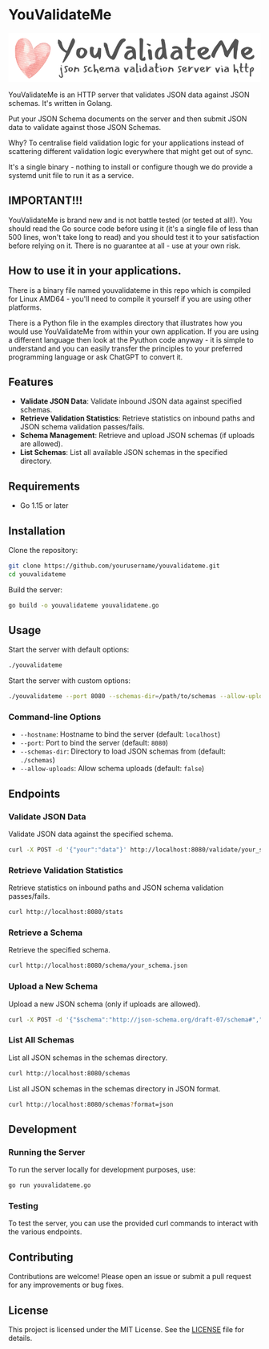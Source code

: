 # YouValidateMe

<p align="center">
  <img src="YOUVALIDATEMELOGO.png" alt="Logo">
</p>

YouValidateMe is an HTTP server that validates JSON data against JSON schemas. It's written in Golang.

Put your JSON Schema documents on the server and then submit JSON data to validate against those JSON Schemas.

Why? To centralise field validation logic for your applications instead of scattering different validation logic everywhere that might get out of sync.

It's a single binary - nothing to install or configure though we do provide a systemd unit file to run it as a service.

## IMPORTANT!!!

YouValidateMe is brand new and is not battle tested (or tested at all!). You should read the Go source code before using it (it's a single file of less than 500 lines, won't take long to read) and you should test it to your satisfaction before relying on it. There is no guarantee at all - use at your own risk.

## How to use it in your applications.

There is a binary file named youvalidateme in this repo which is compiled for Linux AMD64 - you'll need to compile it yourself if you are using other platforms.

There is a Python file in the examples directory that illustrates how you would use YouValidateMe from within your own application.  If you are using a different language then look at the Pyuthon code anyway - it is simple to understand and you can easily transfer the principles to your preferred programming language or ask ChatGPT to convert it.

## Features

- **Validate JSON Data**: Validate inbound JSON data against specified schemas.
- **Retrieve Validation Statistics**: Retrieve statistics on inbound paths and JSON schema validation passes/fails.
- **Schema Management**: Retrieve and upload JSON schemas (if uploads are allowed).
- **List Schemas**: List all available JSON schemas in the specified directory.

## Requirements

- Go 1.15 or later

## Installation

Clone the repository:

```sh
git clone https://github.com/yourusername/youvalidateme.git
cd youvalidateme
```

Build the server:

```sh
go build -o youvalidateme youvalidateme.go
```

## Usage

Start the server with default options:

```sh
./youvalidateme
```

Start the server with custom options:

```sh
./youvalidateme --port 8080 --schemas-dir=/path/to/schemas --allow-uploads
```

### Command-line Options

- `--hostname`: Hostname to bind the server (default: `localhost`)
- `--port`: Port to bind the server (default: `8080`)
- `--schemas-dir`: Directory to load JSON schemas from (default: `./schemas`)
- `--allow-uploads`: Allow schema uploads (default: `false`)

## Endpoints

### Validate JSON Data

Validate JSON data against the specified schema.

```sh
curl -X POST -d '{"your":"data"}' http://localhost:8080/validate/your_schema.json
```

### Retrieve Validation Statistics

Retrieve statistics on inbound paths and JSON schema validation passes/fails.

```sh
curl http://localhost:8080/stats
```

### Retrieve a Schema

Retrieve the specified schema.

```sh
curl http://localhost:8080/schema/your_schema.json
```

### Upload a New Schema

Upload a new JSON schema (only if uploads are allowed).

```sh
curl -X POST -d '{"$schema":"http://json-schema.org/draft-07/schema#","title":"Example","type":"object","properties":{"example":{"type":"string"}}}' http://localhost:8080/schema/your_schema.json
```

### List All Schemas

List all JSON schemas in the schemas directory.

```sh
curl http://localhost:8080/schemas
```

List all JSON schemas in the schemas directory in JSON format.

```sh
curl http://localhost:8080/schemas?format=json
```

## Development

### Running the Server

To run the server locally for development purposes, use:

```sh
go run youvalidateme.go
```

### Testing

To test the server, you can use the provided curl commands to interact with the various endpoints.

## Contributing

Contributions are welcome! Please open an issue or submit a pull request for any improvements or bug fixes.

## License

This project is licensed under the MIT License. See the [LICENSE](LICENSE) file for details.

